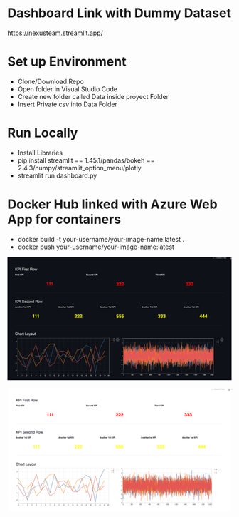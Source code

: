 # Dashboard Link with Dummy Dataset
https://nexusteam.streamlit.app/

# Set up Environment
* Clone/Download Repo
* Open folder in Visual Studio Code
* Create new folder called Data inside proyect Folder
* Insert Private csv into Data Folder

# Run Locally
* Install Libraries
* pip install streamlit == 1.45.1/pandas/bokeh == 2.4.3/numpy/streamlit_option_menu/plotly
* streamlit run dashboard.py

# Docker Hub linked with Azure Web App for containers
* docker build -t your-username/your-image-name:latest .
* docker push your-username/your-image-name:latest



![](stdashdark.png)

![](stdashlight.png)
